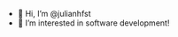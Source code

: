 - 👋 Hi, I’m @julianhfst
- 👀 I’m interested in software development!

<!---
julianhfst/julianhfst is a ✨ special ✨ repository because its `README.md` (this file) appears on your GitHub profile.
You can click the Preview link to take a look at your changes.
--->
